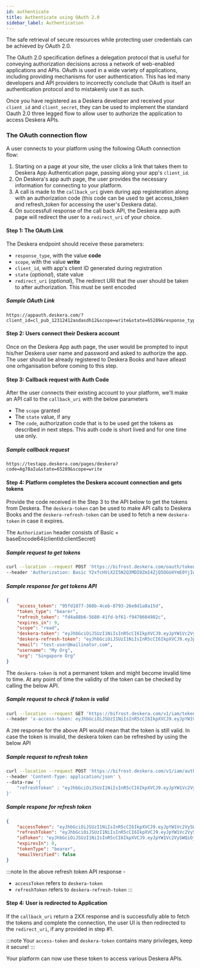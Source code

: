 ```yaml
---
id: authenticate
title: Authenticate using OAuth 2.0
sidebar_label: Authentication
---
```


The safe retrieval of secure resources while protecting user credentials can be achieved by OAuth 2.0.

The OAuth 2.0 specification defines a delegation protocol that is useful for conveying authorization decisions across a network of web-enabled applications and APIs. OAuth is used in a wide variety of applications, including providing mechanisms for user authentication. This has led many developers and API providers to incorrectly conclude that OAuth is itself an authentication protocol and to mistakenly use it as such.

Once you have registered as a Deskera developer and received your `client_id` and `client_secret`, they can be used to implement the standard Oauth 2.0 three legged flow to allow user to authorize the application to access Deskera APIs.

### The OAuth connection flow
A user connects to your platform using the following OAuth connection flow:

1. Starting on a page at your site, the user clicks a link that takes them to Deskera App Authentication page, passing along your app's `client_id`.
2. On Deskera's app auth page, the user provides the necessary information for connecting to your platform.
3. A call is made to the `callback_uri` given during app registeration along with an authorization code (this code can be used to get access_token and refresh_token for accessing the user's Deskera data).
4. On successfull response  of the call back API, the Deskera app auth page will redirect the user to a `redirect_uri` of your choice.

#### Step 1: The OAuth Link

The Deskera endpoint should receive these parameters:
- `response_type`, with the value **code**
- `scope`, with the value **write**
- `client_id`, with app's client ID generated during registration
- `state` (*optional*), state value
- `redirect_uri` (*optional*), The redirect URI that the user should be taken  to after authorization. This must be sent encoded


##### Sample OAuth Link

```
https://appauth.deskera.com/?client_id=cl_pub_12312412asdasdh12&scope=write&state=65289&response_type=code&redirect_uri=https%3A%2F%2Ftestapp.deskera.com%2Fpages%2Fdeskera
```

#### Step 2: Users connect their Deskera account

Once on the Deskera App auth page, the user would be prompted to input his/her Deskera user name and password and asked to authorize the app. The user should be already registered to Deskera Books and have atleast one orhganisation before coming to this step.

#### Step 3: Callback request with Auth Code

After the user connects their existing account to your platform, we'll make an API call to the `callback_uri` with the below parameters
- The `scope` granted
- The `state` value, if any
- The `code`, authorization code that is to be used get the tokens as described in next steps. This auth code is short lived and for one time use only.

##### Sample callback request

```
https://testapp.deskera.com/pages/deskera?code=Ag78aIu&state=65289&scope=write
```

#### Step 4: Platform completes the Deskera account connection and gets tokens

Provide the code received in the Step 3 to the API below to get the tokens from Deskera. The `deskera-token` can be used to make API calls to Deskera Books and the `deskera-refresh-token` can be used to fetch a new `deskera-token` in case it expires.

The `Authorization` header consists of Basic + baseEncode64(clientId:clientSecret)

##### Sample request to get tokens
```bash
curl --location --request POST 'https://bifrost.deskera.com/oauth/token?grant_type=authorization_code&scope=read+write&code=0P2xhb' \
--header 'Authorization: Basic Y2xfcHViX2I5N2Q3MDI0ZmI4ZjQ5OGU4YmE0YjIwOTljMmRhMjAyOmNsX3ByaXZfNmZ'
```


##### Sample response for get tokens API
```json
{
    "access_token": "95fd1877-368b-4ceb-8793-26e8d1a8a15d",
    "token_type": "bearer",
    "refresh_token": "fd4a88b6-5680-41fd-bf61-f9470604982c",
    "expires_in": 9,
    "scope": "read",
    "deskera-token": "eyJhbGciOiJSUzI1NiIsInR5cCI6IkpXVCJ9.eyJpYW1Vc2VySWQiOjEyNzQ3LCJ3ZWJzaXRlIjoiU2lu",
    "deskera-refresh-token": "eyJhbGciOiJSUzI1NiIsInR5cCI6IkpXVCJ9.eyJpYW1Vc2VySWQiOjEyNzQ3LCJ3ZWJzaXRlIjoiU2luZ2Fwb3JlIE9yZyIsImlzT3JnU2V0Ijp0cnVlLCJ1c2VyX25hbWUiOiIx",
    "email": "test-user@mailinator.com",
    "username": "My Org",
    "org": "Singapore Org"
}
```

The `deskera-token` is not a permanent token and might become invalid time to time. At any point of time the validity of the token can be checked by calling the below API.

##### Sample request to check if token is valid

```bash
curl --location --request GET 'https://bifrost.deskera.com/v1/iam/token/app/validate' \
--header 'x-access-token: eyJhbGciOiJSUzI1NiIsInR5cCI6IkpXVCJ9.eyJpYW1Vc2VySWQiOjEyNzQ3LCJ3ZWJzaXRlIjoiU2luZ2Fwb3JlIE9yZyIsImlzT3J'
```

A `200` response for the above API would mean that the token is still valid.
In case the token is invalid, the deskera token can be refreshed by using the below API

##### Sample request to refresh token

```bash
curl --location --request POST 'https://bifrost.deskera.com/v1/iam/auth/app/getrefreshtoken' \
--header 'Content-Type: application/json' \
--data-raw '{
    "refreshToken" : "eyJhbGciOiJSUzI1NiIsInR5cCI6IkpXVCJ9.eyJpYW1Vc2VySWQiOjEyNzQ3LCJ3ZWJzaXRlIjoiU2luZ2Fwb3JlIE9yZyIsImlzT3JnU2V0Ijp0cnVlLCJ1c2V"
}'
```

##### Sample respone for refresh token

```json
{
    "accessToken": "eyJhbGciOiJSUzI1NiIsInR5cCI6IkpXVCJ9.eyJpYW1Vc2VySWQiOjEyNzQ3LCJ3ZWJzaXRlIjoiU2luZ2Fwb3JlIE9yZyIsImlzT3JnU2V0Ijp0cnVlLCJ1c2Vy",
    "refreshToken": "eyJhbGciOiJSUzI1NiIsInR5cCI6IkpXVCJ9.eyJpYW1Vc2VySWQiOjEyNzQ3LCJ3ZWJzaXRlIjoiU2luZ2Fwb3JlIE9yZyIsImlzT3JnU2V0Ijp0cnVlLCJ1c2Vy",
    "idToken": "eyJhbGciOiJSUzI1NiIsInR5cCI6IkpXVCJ9.eyJpYW1Vc2VySWQiOjEyNzQ3LCJ3ZWJzaXRlIjoiU2luZ2Fwb3JlIE9yZyIsImlzT3JnU2V0Ijp0cnVlLCJ1c2VyX",
    "expiresIn": 0,
    "tokenType": "bearer",
    "emailVerified": false
}
```

:::note
In the above refresh token API response - 
- `accessToken` refers to `deskera-token` 
- `refreshToken` refers to `deskera-refresh-token`
:::


#### Step 4: User is redirected to Application

If the `callback_uri` return a 2XX response and is successfully able to fetch the tokens and complete the connection, the user UI is then redirected to the `redirect_uri`, if any provided in step #1.


:::note
Your `access-token` and `deskera-token` contains many privileges, keep it secure!
:::

Your platform can now use these token to access various Deskera APIs.



